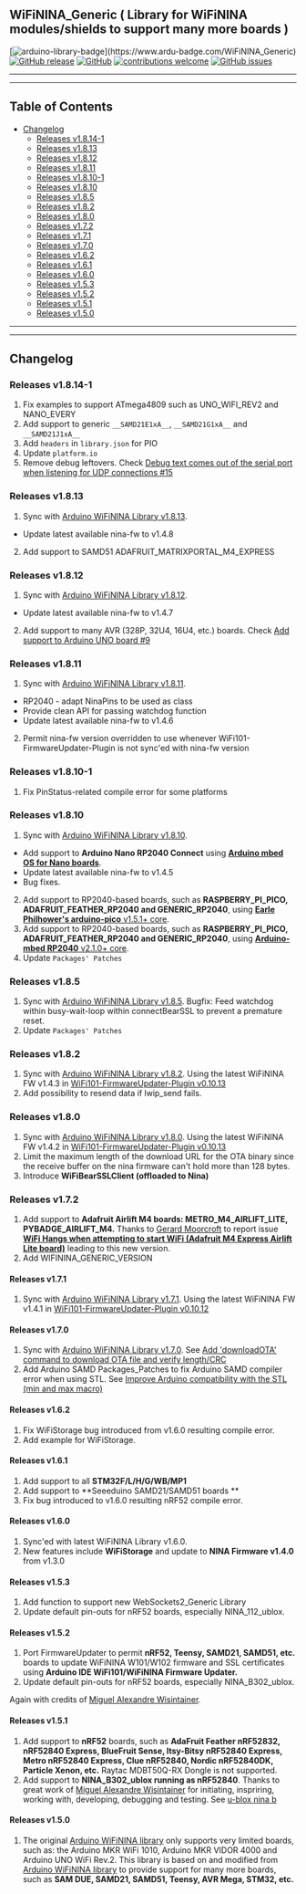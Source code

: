 ## WiFiNINA_Generic ( Library for WiFiNINA modules/shields to support many more boards )

[![arduino-library-badge](https://www.ardu-badge.com/badge/WiFiNINA_Generic.svg?)](https://www.ardu-badge.com/WiFiNINA_Generic)
[![GitHub release](https://img.shields.io/github/release/khoih-prog/WiFiNINA_Generic.svg)](https://github.com/khoih-prog/WiFiNINA_Generic/releases)
[![GitHub](https://img.shields.io/github/license/mashape/apistatus.svg)](https://github.com/khoih-prog/WiFiNINA_Generic/blob/master/LICENSE)
[![contributions welcome](https://img.shields.io/badge/contributions-welcome-brightgreen.svg?style=flat)](#Contributing)
[![GitHub issues](https://img.shields.io/github/issues/khoih-prog/WiFiNINA_Generic.svg)](http://github.com/khoih-prog/WiFiNINA_Generic/issues)

---
---

## Table of Contents

* [Changelog](#changelog)
  * [Releases v1.8.14-1](#releases-v1814-1)
  * [Releases v1.8.13](#releases-v1813)
  * [Releases v1.8.12](#releases-v1812)
  * [Releases v1.8.11](#releases-v1811)
  * [Releases v1.8.10-1](#releases-v1810-1)
  * [Releases v1.8.10](#releases-v1810)
  * [Releases v1.8.5](#releases-v185)
  * [Releases v1.8.2](#releases-v182)
  * [Releases v1.8.0](#releases-v180)
  * [Releases v1.7.2](#releases-v172)
  * [Releases v1.7.1](#releases-v171)
  * [Releases v1.7.0](#releases-v170)
  * [Releases v1.6.2](#releases-v162)
  * [Releases v1.6.1](#releases-v161)
  * [Releases v1.6.0](#releases-v160)
  * [Releases v1.5.3](#releases-v153)
  * [Releases v1.5.2](#releases-v152)
  * [Releases v1.5.1](#releases-v151)
  * [Releases v1.5.0](#releases-v150)
 
---
---

## Changelog

### Releases v1.8.14-1

1. Fix examples to support ATmega4809 such as UNO_WIFI_REV2 and NANO_EVERY
2. Add support to generic `__SAMD21E1xA__`, `__SAMD21G1xA__` and `__SAMD21J1xA__`
3. Add `headers` in `library.json` for PIO
4. Update `platform.io`
5. Remove debug leftovers. Check [Debug text comes out of the serial port when listening for UDP connections #15](https://github.com/khoih-prog/WiFiNINA_Generic/issues/15)


### Releases v1.8.13

1. Sync with [Arduino WiFiNINA Library v1.8.13](https://github.com/arduino-libraries/WiFiNINA/releases/tag/1.8.13). 
  - Update latest available nina-fw to v1.4.8

2. Add support to SAMD51 ADAFRUIT_MATRIXPORTAL_M4_EXPRESS

### Releases v1.8.12

1. Sync with [Arduino WiFiNINA Library v1.8.12](https://github.com/arduino-libraries/WiFiNINA/releases/tag/1.8.12). 
  - Update latest available nina-fw to v1.4.7

2. Add support to many AVR (328P, 32U4, 16U4, etc.) boards. Check [Add support to Arduino UNO board #9](https://github.com/khoih-prog/WiFiNINA_Generic/pull/9)


### Releases v1.8.11

1. Sync with [Arduino WiFiNINA Library v1.8.11](https://github.com/arduino-libraries/WiFiNINA/releases/tag/1.8.11). 
  - RP2040 - adapt NinaPins to be used as class
  - Provide clean API for passing watchdog function
  - Update latest available nina-fw to v1.4.6

2. Permit nina-fw version overridden to use whenever WiFi101-FirmwareUpdater-Plugin is not sync'ed with nina-fw version

### Releases v1.8.10-1

1. Fix PinStatus-related compile error for some platforms

### Releases v1.8.10

1. Sync with [Arduino WiFiNINA Library v1.8.10](https://github.com/arduino-libraries/WiFiNINA/releases/tag/1.8.10). 
  - Add support to **Arduino Nano RP2040 Connect** using [**Arduino mbed OS for Nano boards**](https://github.com/arduino/ArduinoCore-mbed).
  - Update latest available nina-fw to v1.4.5
  - Bug fixes.
2. Add support to RP2040-based boards, such as **RASPBERRY_PI_PICO, ADAFRUIT_FEATHER_RP2040 and GENERIC_RP2040**, using [**Earle Philhower's arduino-pico** v1.5.1+ core](https://github.com/earlephilhower/arduino-pico).
3. Add support to RP2040-based boards, such as **RASPBERRY_PI_PICO, ADAFRUIT_FEATHER_RP2040 and GENERIC_RP2040**, using [**Arduino-mbed RP2040** v2.1.0+ core](https://github.com/arduino/ArduinoCore-mbed).
4. Update `Packages' Patches`

### Releases v1.8.5

1. Sync with [Arduino WiFiNINA Library v1.8.5](https://github.com/arduino-libraries/WiFiNINA/releases/tag/1.8.5). Bugfix: Feed watchdog within busy-wait-loop within connectBearSSL to prevent a premature reset.
2. Update `Packages' Patches`

### Releases v1.8.2

1. Sync with [Arduino WiFiNINA Library v1.8.2](https://github.com/arduino-libraries/WiFiNINA/releases/tag/1.8.2). Using the latest WiFiNINA FW v1.4.3 in [WiFi101-FirmwareUpdater-Plugin v0.10.13](https://github.com/arduino/WiFi101-FirmwareUpdater-Plugin/releases/tag/v0.10.13)
2. Add possibility to resend data if lwip_send fails.

### Releases v1.8.0

1. Sync with [Arduino WiFiNINA Library v1.8.0](https://github.com/arduino-libraries/WiFiNINA/releases/tag/1.8.0). Using the latest WiFiNINA FW v1.4.2 in [WiFi101-FirmwareUpdater-Plugin v0.10.13](https://github.com/arduino/WiFi101-FirmwareUpdater-Plugin/releases/tag/v0.10.13)
2. Limit the maximum length of the download URL for the OTA binary since the receive buffer on the nina firmware can't hold more than 128 bytes.
3. Introduce **WiFiBearSSLClient (offloaded to Nina)**

### Releases v1.7.2

1. Add support to **Adafruit Airlift M4 boards: METRO_M4_AIRLIFT_LITE, PYBADGE_AIRLIFT_M4.** Thanks to [Gerard Moorcroft](https://github.com/gmstuff) to report issue [**WiFi Hangs when attempting to start WiFi (Adafruit M4 Express Airlift Lite board)**](https://github.com/khoih-prog/MySQL_MariaDB_Generic/issues/2) leading to this new version.
2. Add WIFININA_GENERIC_VERSION

#### Releases v1.7.1

1. Sync with [Arduino WiFiNINA Library v1.7.1](https://github.com/arduino-libraries/WiFiNINA/releases/tag/1.7.1). Using the latest WiFiNINA FW v1.4.1 in [WiFi101-FirmwareUpdater-Plugin v0.10.12](https://github.com/arduino/WiFi101-FirmwareUpdater-Plugin/releases/tag/v0.10.12)

#### Releases v1.7.0

1. Sync with [Arduino WiFiNINA Library v1.7.0](https://github.com/arduino-libraries/WiFiNINA/releases/tag/1.7.0). See [Add 'downloadOTA' command to download OTA file and verify length/CRC](https://github.com/arduino-libraries/WiFiNINA/pull/124)
2. Add Arduino SAMD Packages_Patches to fix Arduino SAMD compiler error when using STL. See [Improve Arduino compatibility with the STL (min and max macro)](https://github.com/arduino/ArduinoCore-samd/pull/399)

#### Releases v1.6.2

1. Fix WiFiStorage bug introduced from v1.6.0 resulting compile error.
2. Add example for WiFiStorage.

#### Releases v1.6.1

1. Add support to all **STM32F/L/H/G/WB/MP1**
2. Add support to **Seeeduino SAMD21/SAMD51 boards **
3. Fix bug introduced to v1.6.0 resulting nRF52 compile error.

#### Releases v1.6.0

1. Sync'ed with latest WiFiNINA Library v1.6.0. 
2. New features include **WiFiStorage** and update to **NINA Firmware v1.4.0** from v1.3.0

#### Releases v1.5.3

1. Add function to support new WebSockets2_Generic Library
2. Update default pin-outs for nRF52 boards, especially NINA_112_ublox.

#### Releases v1.5.2

1. Port FirmwareUpdater to permit **nRF52, Teensy, SAMD21, SAMD51, etc.** boards to update WiFiNINA W101/W102 firmware and SSL certificates using **Arduino IDE WiFi101/WiFiNINA Firmware Updater.** 
2. Update default pin-outs for nRF52 boards, especially NINA_B302_ublox.

Again with credits of [Miguel Alexandre Wisintainer](https://github.com/tcpipchip).

#### Releases v1.5.1

1. Add support to **nRF52** boards, such as **AdaFruit Feather nRF52832, nRF52840 Express, BlueFruit Sense, Itsy-Bitsy nRF52840 Express, Metro nRF52840 Express, Clue nRF52840, Nordic nRF52840DK, Particle Xenon, etc.** Raytac MDBT50Q-RX Dongle is not supported.
2. Add support to **NINA_B302_ublox running as nRF52840**. Thanks to great work of [Miguel Alexandre Wisintainer](https://github.com/tcpipchip) for initiating, inspriring, working with, developing, debugging and testing. See [u-blox nina b](https://github.com/khoih-prog/WiFiNINA_Generic/issues/1)

#### Releases v1.5.0

1. The original [Arduino WiFiNINA library](http://www.arduino.cc/en/Reference/WiFiNINA) only supports very limited boards, such as: the Arduino MKR WiFi 1010, Arduino MKR VIDOR 4000 and Arduino UNO WiFi Rev.2. This library is based on and modified from [Arduino WiFiNINA library](http://www.arduino.cc/en/Reference/WiFiNINA) to provide support for many more boards, such as **SAM DUE, SAMD21, SAMD51, Teensy, AVR Mega, STM32, etc.**


